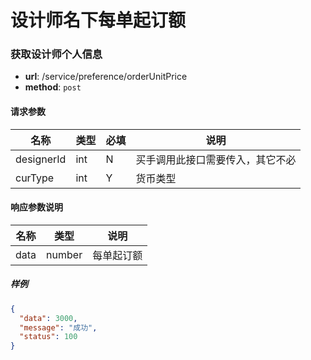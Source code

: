 设计师名下每单起订额
=======

### 获取设计师个人信息

- **url**: /service/preference/orderUnitPrice
- **method**: `post`

#### 请求参数

|    名称    | 类型 | 必填 |               说明               |
|------------|------|------|----------------------------------|
| designerId | int  | N    | 买手调用此接口需要传入，其它不必 |
| curType    | int  | Y    | 货币类型                         |

####  响应参数说明

| 名称 |  类型  |    说明    |
|------|--------|------------|
| data | number | 每单起订额 |

##### 样例

```json
{
  "data": 3000,
  "message": "成功",
  "status": 100
}
```